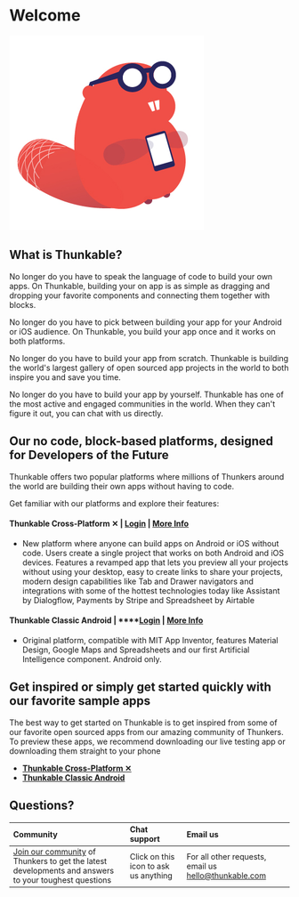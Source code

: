 # Welcome

![](.gitbook/assets/gitbookbeaver.jpg)

## What is Thunkable?

No longer do you have to speak the language of code to build your own apps. On Thunkable, building your on app is as simple as dragging and dropping your favorite components and connecting them together with blocks.

No longer do you have to pick between building your app for your Android or iOS audience. On Thunkable, you build your app once and it works on both platforms.

No longer do you have to build your app from scratch. Thunkable is building the world's largest gallery of open sourced app projects in the world to both inspire you and save you time.

No longer do you have to build your app by yourself. Thunkable has one of the most active and engaged communities in the world. When they can't figure it out, you can chat with us directly. 

## Our no code, block-based platforms, designed for Developers of the Future

Thunkable offers two popular platforms where millions of Thunkers around the world are building their own apps without having to code.

Get familiar with our platforms and explore their features:

#### **Thunkable Cross-Platform ✕** \| [Login](https://x.thunkable.com) \| [More Info](thunkable-cross-platform/)

* New platform where anyone can build apps on Android or iOS without code. Users create a single project that works on both Android and iOS devices. Features a revamped app that lets you preview all your projects without using your desktop, easy to create links to share your projects, modern design capabilities like Tab and Drawer navigators and integrations with some of the hottest technologies today like Assistant by Dialogflow, Payments by Stripe and Spreadsheet by Airtable

#### **Thunkable Classic Android** \| ****[**Login**](http://app.thunkable.com/) \| [More Info](thunkable-classic-android/)

* Original platform, compatible with MIT App Inventor, features Material Design, Google Maps and Spreadsheets and our first Artificial Intelligence component. Android only.

## Get inspired or simply get started quickly with our favorite sample apps

The best way to get started on Thunkable is to get inspired from some of our favorite open sourced apps from our amazing community of Thunkers. To preview these apps, we recommend downloading our live testing app or downloading them straight to your phone

* [**Thunkable Cross-Platform ✕** ](https://thunkable.gitbook.io/thunkable-docs/~/edit/primary/)
* [**Thunkable Classic Android**](https://thunkable.gitbook.io/thunkable-docs/~/edit/primary/thunkable-classic-android/1-idea)

## Questions?

| Community | Chat support | Email us |
| :--- | :--- | :--- |
| [Join our community](https://community.thunkable.com/) of Thunkers to get the latest developments and answers to your toughest questions |  Click on this icon  to ask us anything  | For all other requests, email us [hello@thunkable.com](mailto:hello@thunkable.com)  |



